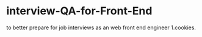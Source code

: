# interview-QA-for-Front-End
to better prepare for job interviews as an web front end engineer
1.cookies.
